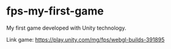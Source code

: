 # fps-my-first-game
My first game developed with Unity technology.

Link game: https://play.unity.com/mg/fps/webgl-builds-391895
